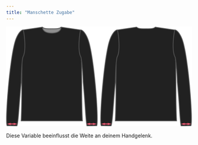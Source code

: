 ```yaml
---
title: "Manschette Zugabe"
---
```


![Die Manschettenleicht-Faktor auf Brian](./cuffease.svg)

Diese Variable beeinflusst die Weite an deinem Handgelenk.




